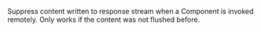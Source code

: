 Suppress content written to response stream when a Component is invoked remotely. Only works if the content was not flushed before.